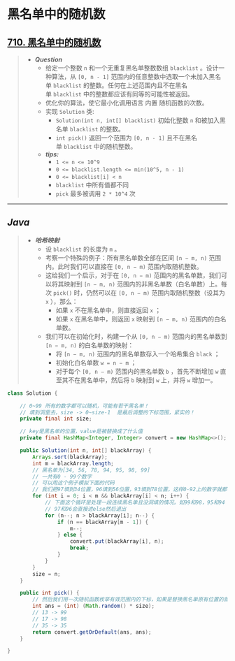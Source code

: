 # 黑名单中的随机数

## [710. 黑名单中的随机数](https://leetcode.cn/problems/random-pick-with-blacklist/)

> - ***Question***
>   - 给定一个整数 `n` 和一个无重复黑名单整数数组 `blacklist` 。设计一种算法，从 `[0, n - 1]` 范围内的任意整数中选取一个未加入黑名单 `blacklist` 的整数。任何在上述范围内且不在黑名单 `blacklist` 中的整数都应该有同等的可能性被返回。
>   - 优化你的算法，使它最小化调用语言 内置 随机函数的次数。
>   - 实现 `Solution` 类:
>     - `Solution(int n, int[] blacklist)` 初始化整数 `n` 和被加入黑名单 `blacklist` 的整数。
>     - `int pick()` 返回一个范围为 `[0, n - 1]` 且不在黑名单 `blacklist` 中的随机整数。
>   - ***tips:***
>     - `1 <= n <= 10^9`
>     - `0 <= blacklist.length <= min(10^5, n - 1)`
>     - `0 <= blacklist[i] < n`
>     - `blacklist` 中所有值都不同
>     - `pick` 最多被调用 `2 * 10^4` 次

---

## *Java*

> - ***哈希映射***
>   - 设 `blacklist` 的长度为 `m` 。
>   - 考察一个特殊的例子：所有黑名单数全部在区间 `[n − m, n)` 范围内。此时我们可以直接在 `[0, n − m)` 范围内取随机整数。
>   - 这给我们一个启示，对于在 `[0, n − m)` 范围内的黑名单数，我们可以将其映射到 `[n − m, n)` 范围内的非黑名单数（白名单数）上。每次 `pick()` 时，仍然可以在 `[0, n − m)` 范围内取随机整数（设其为 `x` ），那么：
>     - 如果 `x` 不在黑名单中，则直接返回 `x` ；
>     - 如果 `x` 在黑名单中，则返回 `x` 映射到 `[n − m, n)` 范围内的白名单数。
>   - 我们可以在初始化时，构建一个从 `[0, n − m)` 范围内的黑名单数到 `[n − m, n)` 的白名单数的映射：
>     - 将 `[n − m, n)` 范围内的黑名单数存入一个哈希集合 `black` ；
>     - 初始化白名单数 `w = n − m` ；
>     - 对于每个 `[0, n − m)` 范围内的黑名单数 `b` ，首先不断增加 `w` 直至其不在黑名单中，然后将 `b` 映射到 `w` 上，并将 `w` 增加一。

```java
class Solution {

    // 0~99 所有的数字都可以随机，可能有若干黑名单！
    // 填到洞里去，size -> 0~size-1  是最后调整的下标范围，紧实的！
    private final int size;

    // key是黑名单的位置，value是被替换成了什么值
    private final HashMap<Integer, Integer> convert = new HashMap<>();

    public Solution(int n, int[] blackArray) {
        Arrays.sort(blackArray);
        int m = blackArray.length;
        // 黑名单为[34, 56, 78, 94, 95, 98, 99]
        // 一共有0 - 99个数字
        // 可以用这个例子模拟下面的代码
        // 我们把97填到34位置，96填到56位置，93填到78位置，这样0-92上的数字就都不是黑名单上的数字了
        for (int i = 0; i < m && blackArray[i] < n; i++) {
            // 下面这个循环是处理一段连续黑名单且没洞填的情况。如99和98，95和94
            // 97和96会直接进else然后退出
            for (n--; n > blackArray[i]; n--) {
                if (n == blackArray[m - 1]) {
                    m--;
                } else {
                    convert.put(blackArray[i], n);
                    break;
                }
            }
        }
        size = n;
    }

    public int pick() {
        // 然后我们用一次随机函数枚举有效范围内的下标，如果是替换黑名单原有位置的就去哈希表中拿，不然就返回下标
        int ans = (int) (Math.random() * size);
        // 13 -> 99
        // 17 -> 98
        // 35 -> 35
        return convert.getOrDefault(ans, ans);
    }

}
```
